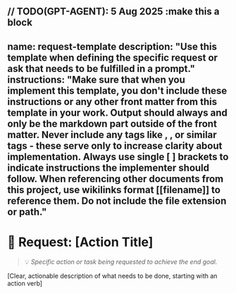 // TODO(GPT-AGENT): 5 Aug 2025 :make this a block
---
name: request-template
description: "Use this template when defining the specific request or ask that needs to be fulfilled in a prompt."
instructions: "Make sure that when you implement this template, you don't include these instructions or any other front matter from this template in your work. Output should always and only be the markdown part outside of the front matter. Never include any tags like <example>, <commentary>, or similar tags - these serve only to increase clarity about implementation. Always use single [ ] brackets to indicate instructions the implementer should follow. When referencing other documents from this project, use wikilinks format [[filename]] to reference them. Do not include the file extension or path."
---
# 📝 Request: [Action Title]

> 💡 *Specific action or task being requested to achieve the end goal.*

[Clear, actionable description of what needs to be done, starting with an action verb]
